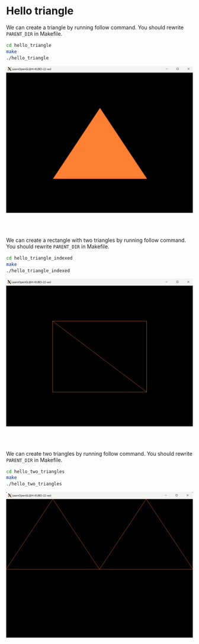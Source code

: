 # Hello triangle
We can create a triangle by running follow command. You should rewrite `PARENT_DIR` in Makefile.

```bash
cd hello_triangle
make
./hello_triangle
```

<img src='images/hello_triangle.png' width='600'>

<br></br>

We can create a rectangle with two triangles by running follow command. You should rewrite `PARENT_DIR` in Makefile.

```bash
cd hello_triangle_indexed
make
./hello_triangle_indexed
```

<img src='images/hello_triangle_indexed.png' width='600'>

<br></br>

We can create two triangles by running follow command. You should rewrite `PARENT_DIR` in Makefile.

```bash
cd hello_two_triangles
make
./hello_two_triangles
```

<img src='images/hello_two_triangles.png' width='600'>
